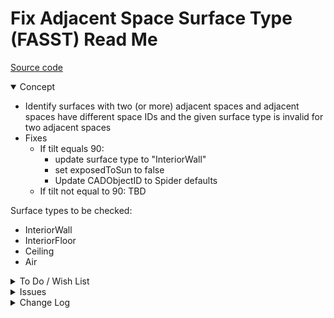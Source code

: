 # Fix Adjacent Space Surface Type (FASST) Read Me

[Source code]( https://github.com/ladybug-tools/spider-gbxml-tools/blob/master/spider-gbxml-viewer/v-0-17-01/js-fixer/fasst-fix-adjacent-space-surface-type/fasst-fix-adjacent-space-surface-type.js )


<details open>

<summary>Concept</summary>

* Identify surfaces with two (or more) adjacent spaces and adjacent spaces have different space IDs and the given surface type is invalid for two adjacent spaces
* Fixes
	* If tilt equals 90:
		* update surface type to "InteriorWall"
		* set exposedToSun to false
		* Update CADObjectID to Spider defaults
	* If tilt not equal to 90: TBD

Surface types to be checked:

* InteriorWall
* InteriorFloor
* Ceiling
* Air

</details>

<details>

<summary>To Do / Wish List</summary>

* 2019-05-12 ~ Add fixes if tilt not equal 90

</details>

<details>

<summary>Issues</summary>


</details>

<details>

<summary>Change Log</summary>

### 2019-07-23 ~ Theo

FASST 0.17.00-0fasst

* R - FASST.js: Cleanup


### 2019-05-21 ~ Theo

* C - FASST: Update readme
* F - FASST.js: Add summary highlight
* C - FASST.js: Update vars
* B - FASST.js: pass through jsHint


### 2019-05-16 ~ Theo

* F - FASST.js: Add textarea display new data
* R - FASST.js: Separate fixSurface and fixAll

### 2019-05-14 ~ Theo

* F - FASST.js: Add button to fix single surface
* B - FASST.js: fix popup help links

### 2019-05-12 ~ Theo

* F - First commit

</details>